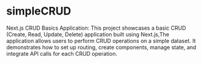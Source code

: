 # simpleCRUD
Next.js CRUD Basics Application: This project showcases a basic CRUD (Create, Read, Update, Delete) application built using Next.js,The application allows users to perform CRUD operations on a simple dataset. It demonstrates how to set up routing, create components, manage state, and integrate API calls for each CRUD operation.
